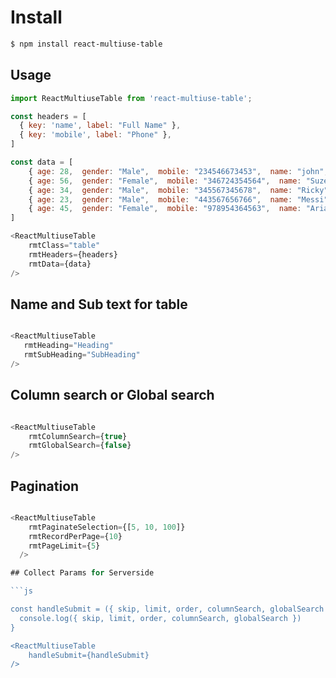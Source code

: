 # Install

```bash
$ npm install react-multiuse-table
```
## Usage

```js
import ReactMultiuseTable from 'react-multiuse-table'; 

const headers = [
  { key: 'name', label: "Full Name" },
  { key: 'mobile', label: "Phone" },
]

const data = [
    { age: 28,  gender: "Male",  mobile: "234546673453",  name: "john", email: "john@gmail.com"    },
    { age: 56,  gender: "Female",  mobile: "346724354564",  name: "Suzen",  email: "suzen@hotmail.com"    },
    { age: 34,  gender: "Male",  mobile: "345567345678",  name: "Ricky",  email: "ricky@rediff.com"    },
    { age: 23,  gender: "Male",  mobile: "443567656766",  name: "Messi",  email: "messi@gmail.com"    },
    { age: 45,  gender: "Female",  mobile: "978954364563",  name: "Arial",  email: "arial@gmail.com"    }
]

<ReactMultiuseTable
    rmtClass="table"
    rmtHeaders={headers}
    rmtData={data}
/>
```

## Name and Sub text for table

```js

<ReactMultiuseTable
   rmtHeading="Heading"
   rmtSubHeading="SubHeading"
/>
```

## Column search or Global search
```js

<ReactMultiuseTable
    rmtColumnSearch={true}
    rmtGlobalSearch={false}
/>
```
## Pagination

```js

<ReactMultiuseTable
    rmtPaginateSelection={[5, 10, 100]}
    rmtRecordPerPage={10}
    rmtPageLimit={5}
  />

## Collect Params for Serverside  

```js

const handleSubmit = ({ skip, limit, order, columnSearch, globalSearch }) => {
  console.log({ skip, limit, order, columnSearch, globalSearch })
}

<ReactMultiuseTable
    handleSubmit={handleSubmit}
/>
```

